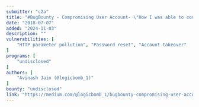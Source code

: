 ```yaml
---
submitter: "c2a"
title: "#BugBounty - Compromising User Account- \"How I was able to compromise user account via HTTP Parameter Pollution(HPP)\""
date: "2018-07-07"
added: "2024-11-03"
description: ""
vulnerabilities: [
    "HTTP parameter pollution", "Password reset", "Account takeover"
]
programs: [
    "undisclosed"
]
authors: [
    "Avinash Jain (@logicbomb_1)"
]
bounty: "undisclosed"
link: "https://medium.com/@logicbomb_1/bugbounty-compromising-user-account-how-i-was-able-to-compromise-user-account-via-http-4288068b901f"
---
```




